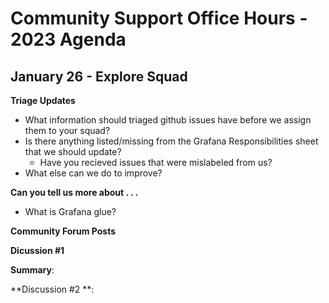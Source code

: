 # Community Support Office Hours - 2023 Agenda

## January 26 - Explore Squad

**Triage Updates** 

* What information should triaged github issues have before we assign them to your squad? 
* Is there anything listed/missing from the Grafana Responsibilities sheet that we should update?
  * Have you recieved issues that were mislabeled from us?
* What else can we do to improve?

**Can you tell us more about . . .**

* What is Grafana glue? 

**Community Forum Posts**

**Dicussion #1**


**Summary**: 


**Discussion #2 **: 

